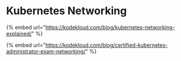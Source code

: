 # Kubernetes Networking



{% embed url="https://kodekloud.com/blog/kubernetes-networking-explained/" %}

{% embed url="https://kodekloud.com/blog/certified-kubernetes-administrator-exam-networking/" %}
